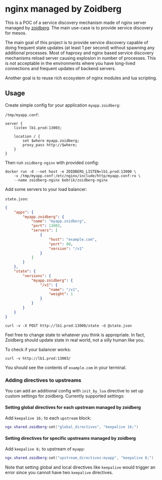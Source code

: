 # nginx managed by Zoidberg

This is a POC of a service discovery mechanism made of nginx server
managed by [zoidberg](https://github.com/bobrik/zoidberg). The main
use-case is to provide service discovery for mesos.

The main goal of this project is to provide service discovery capable
of doing frequent state updates (at least 1 per second) without spawning
any additional processes. Most of haproxy and nginx based service discovery
mechanisms reload server causing explosion in number of processes.
This is not acceptable in the environments where you have long-lived
connections and frequent updates of backend servers.

Another goal is to reuse rich ecosystem of nginx modules and lua scripting.

## Usage

Create simple config for your application `myapp.zoidberg`:

`/tmp/myapp.conf`:

```
server {
    listen lb1.prod:13003;

    location / {
        set $where myapp.zoidberg;
        proxy_pass http://$where;
    }
}
```

Then run `zoidberg-nginx` with provided config:

```
docker run -d --net host -e ZOIDBERG_LISTEN=lb1.prod:13000 \
    -v /tmp/myapp.conf:/etc/nginx/include/http/myapp.conf:ro \
    --name zoidberg-nginx bobrik/zoidberg-nginx
```

Add some servers to your load balancer:

`state.json`:

```json
{
    "apps": {
        "myapp.zoidberg": {
            "name": "myapp.zoidberg",
            "port": 13003,
            "servers": [
                {
                    "host": "example.com",
                    "port": 80,
                    "version": "/v1"
                }
            ]
        }
    },
    "state": {
        "versions": {
            "myapp.zoidberg": {
                "/v1": {
                    "name": "/v1",
                    "weight": 1
                }
            }
        }
    }
}
```

```
curl -v -X POST http://lb1.prod:13000/state -d @state.json
```

Feel free to change state to whatever you think is appropriate. In fact,
Zoidberg should update state in real world, not a silly human like you.


To check if your balancer works:

```
curl -v http://lb1.prod:13003/
```

You should see the contents of `example.com` in your terminal.

### Adding directives to upstreams

You can add an additional config with `init_by_lua` directive to set up
custom settings for zoidberg. Currently supported settings:

#### Setting global directives for each upstream managed by zoidberg

Add `keepalive 16;` to each `upstream` block:

```lua
ngx.shared.zoidberg:set("global_directives", "keepalive 16;")
```

#### Setting directives for specific upstreams managed by zoidberg

Add `keepalive 8;` to upstream of `myapp`:

```lua
ngx.shared.zoidberg:set("upstream_directives:myapp", "keepalive 8;")
```

Note that setting global and local directives like `keepalive` would
trigger an error since you cannot have two `keepalive` directives.
